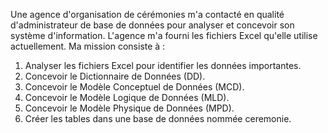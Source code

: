 Une agence d'organisation de cérémonies m'a contacté en qualité d'administrateur de base de données
pour analyser et concevoir son système d'information. L'agence m'a fourni les fichiers Excel qu'elle utilise
actuellement.
Ma mission consiste à :
1. Analyser les fichiers Excel pour identifier les données importantes.
2. Concevoir le Dictionnaire de Données (DD).
3. Concevoir le Modèle Conceptuel de Données (MCD).
4. Concevoir le Modèle Logique de Données (MLD).
5. Concevoir le Modèle Physique de Données (MPD).
6. Créer les tables dans une base de données nommée ceremonie.
